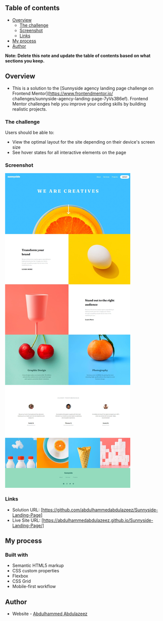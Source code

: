 ## Table of contents

- [Overview](#overview)
  - [The challenge](#the-challenge)
  - [Screenshot](#screenshot)
  - [Links](#links)
- [My process](#my-process)
- [Author](#author)

**Note: Delete this note and update the table of contents based on what sections you keep.**

## Overview

- This is a solution to the [Sunnyside agency landing page challenge on Frontend Mentor](https://www.frontendmentor.io/   challenges/sunnyside-agency-landing-page-7yVs3B6ef). Frontend Mentor challenges help you improve your coding skills by building realistic projects.


### The challenge

Users should be able to:

- View the optimal layout for the site depending on their device's screen size
- See hover states for all interactive elements on the page

### Screenshot

![](/images/screenshot.jpeg.jpeg)

### Links

- Solution URL: [https://github.com/abdulhammedabdulazeez/Sunnyside-Landing-Page]
- Live Site URL: [https://abdulhammedabdulazeez.github.io/Sunnyside-Landing-Page/]

## My process

### Built with

- Semantic HTML5 markup
- CSS custom properties
- Flexbox
- CSS Grid
- Mobile-first workflow


## Author

- Website - [Abdulhammed Abdulazeez](https://abdulhammedabdulazeez.github.io)
